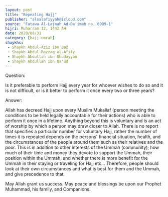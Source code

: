 ```yaml
---
layout: post
title: "Repeating Hajj"
publisher: "alsalafiyyah@icloud.com"
source: "Fatawa Al-Lajnah Ad-Da'imah no. 6909-1"
hijri: Muharram 12, 1442 AH
date: 2020/08/31
category: [hajj-umrah]
shaykhs: 
 - Shaykh Abdul-Aziz ibn Baz
 - Shaykh Abdul-Razzaq al-Afify
 - Shaykh Abdullah ibn Ghudayyan
 - Shaykh Abdullah ibn Qa'ud
---
```


Question:

Is it preferable to perform Hajj every year for whoever wishes to do so and it is not difficult, or is it better to perform it once every two or three years?

Answer:

Allah has decreed Hajj upon every Muslim Mukallaf (person meeting the conditions to be held legally accountable for their actions) who is able to perform it once in a lifetime. Anything beyond this is voluntary and is an act of worship by which a person may draw closer to Allah. There is no report that specifies a particular number for voluntary Hajj, rather the number of times it is repeated depends on the persons' financial situation, health, and the circumstances of the people around them such as their relatives and the poor. This is in addition to other interests of the Ummah (community); how much of their time and money they devote to support the Ummah, their position within the Ummah, and whether there is more benefit for the Ummah in their staying or traveling for Hajj etc... Therefore, people should look at their own circumstances and what is best for them and the Ummah, and give precedence to that.

May Allah grant us success. May peace and blessings be upon our Prophet Muhammad, his family, and Companions.
